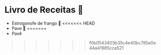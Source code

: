 # Livro de Receitas :book:



- Estrogonofe de frango :chicken:
<<<<<<< HEAD
- Pave :cake:
=======
- Pavê
>>>>>>> f0b0543403b35c4e40bc785e0e44a41985cca521

